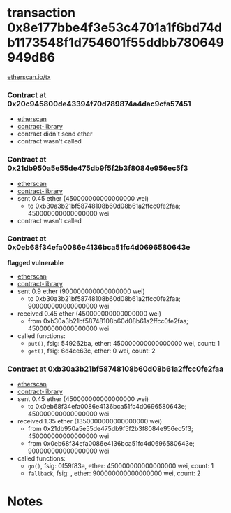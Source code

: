 # transaction 0x8e177bbe4f3e53c4701a1f6bd74db1173548f1d754601f55ddbb780649949d86

[etherscan.io/tx](https://etherscan.io/tx/0x8e177bbe4f3e53c4701a1f6bd74db1173548f1d754601f55ddbb780649949d86)


### Contract at 0x20c945800de43394f70d789874a4dac9cfa57451

* [etherscan](https://etherscan.io/address/0x20c945800de43394f70d789874a4dac9cfa57451)
* [contract-library](https://contract-library.com/contracts/Ethereum/20c945800de43394f70d789874a4dac9cfa57451)
* contract didn't send ether
* contract wasn't called


### Contract at 0x21db950a5e55de475db9f5f2b3f8084e956ec5f3

* [etherscan](https://etherscan.io/address/0x21db950a5e55de475db9f5f2b3f8084e956ec5f3)
* [contract-library](https://contract-library.com/contracts/Ethereum/21db950a5e55de475db9f5f2b3f8084e956ec5f3)
* sent 0.45 ether (450000000000000000 wei)
    * to 0xb30a3b21bf58748108b60d08b61a2ffcc0fe2faa; 450000000000000000 wei
* contract wasn't called


### Contract at 0x0eb68f34efa0086e4136bca51fc4d0696580643e

**flagged vulnerable**

* [etherscan](https://etherscan.io/address/0x0eb68f34efa0086e4136bca51fc4d0696580643e)
* [contract-library](https://contract-library.com/contracts/Ethereum/0eb68f34efa0086e4136bca51fc4d0696580643e)
* sent 0.9 ether (900000000000000000 wei)
    * to 0xb30a3b21bf58748108b60d08b61a2ffcc0fe2faa; 900000000000000000 wei
* received 0.45 ether (450000000000000000 wei)
    * from 0xb30a3b21bf58748108b60d08b61a2ffcc0fe2faa; 450000000000000000 wei
* called functions:
    * `put()`, fsig: 549262ba, ether: 450000000000000000 wei, count: 1
    * `get()`, fsig: 6d4ce63c, ether: 0 wei, count: 2


### Contract at 0xb30a3b21bf58748108b60d08b61a2ffcc0fe2faa

* [etherscan](https://etherscan.io/address/0xb30a3b21bf58748108b60d08b61a2ffcc0fe2faa)
* [contract-library](https://contract-library.com/contracts/Ethereum/b30a3b21bf58748108b60d08b61a2ffcc0fe2faa)
* sent 0.45 ether (450000000000000000 wei)
    * to 0x0eb68f34efa0086e4136bca51fc4d0696580643e; 450000000000000000 wei
* received 1.35 ether (1350000000000000000 wei)
    * from 0x21db950a5e55de475db9f5f2b3f8084e956ec5f3; 450000000000000000 wei
    * from 0x0eb68f34efa0086e4136bca51fc4d0696580643e; 900000000000000000 wei
* called functions:
    * `go()`, fsig: 0f59f83a, ether: 450000000000000000 wei, count: 1
    * `fallback`, fsig: , ether: 900000000000000000 wei, count: 2

# Notes

